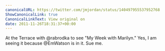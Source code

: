 ```yaml
---
canonicalURL: https://twitter.com/jmjordan/status/140497955537952768
ShowCanonicalLink: true
CanonicalLinkText: View original on
date: 2011-11-26T18:31:37+00:00
---
```

At the Terrace with @rabrodka to see "My Week with Marilyn." Yes, I am seeing it because @EmWatson is in it. Sue me.